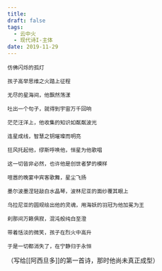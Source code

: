 ```yaml
---
title: 
draft: false
tags:
  - 云中火
  - 现代诗I-主体
date: 2019-11-29
---
```


	仿佛闪烁的孤灯
	
	孩子高举思维之火踏上征程
	
	无尽的星海间，他飘然荡漾
	
	吐出一个句子，就得到宇宙万千回响
	
	茫茫汪洋上，他收集的知识如粼粼波光
	
	连星成线，智慧之钥璀璨而明亮
	
	狂风托起他，缪斯呼唤他，恒星为他歌唱
	
	这一切皆非必然，也许他是创世者梦的模样
	
	喧嚣的晚宴中宾客歌舞，星尘飞扬
	
	墨尔波墨涅轻敲白水晶琴，波林尼亚的面纱覆其眼上
	
	乌拉尼亚的圆规绘出他的灵魂，用海妖的羽冠为他加冕为王
	
	刹那间万籁俱寂，混沌般纯白至澄
	
	带着恬淡的微笑，孩子在烈火中高升
	
	于是一切都消失了，在宁静归于永恒


（写给[[阿西旦多]]的第一首诗，那时他尚未真正成型）